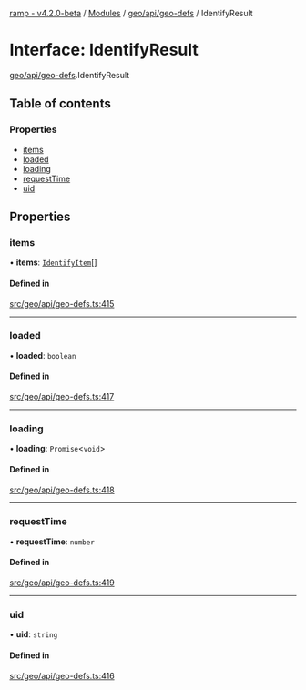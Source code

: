 [ramp - v4.2.0-beta](../README.md) / [Modules](../modules.md) / [geo/api/geo-defs](../modules/geo_api_geo_defs.md) / IdentifyResult

# Interface: IdentifyResult

[geo/api/geo-defs](../modules/geo_api_geo_defs.md).IdentifyResult

## Table of contents

### Properties

- [items](geo_api_geo_defs.IdentifyResult.md#items)
- [loaded](geo_api_geo_defs.IdentifyResult.md#loaded)
- [loading](geo_api_geo_defs.IdentifyResult.md#loading)
- [requestTime](geo_api_geo_defs.IdentifyResult.md#requesttime)
- [uid](geo_api_geo_defs.IdentifyResult.md#uid)

## Properties

### items

• **items**: [`IdentifyItem`](geo_api_geo_defs.IdentifyItem.md)[]

#### Defined in

[src/geo/api/geo-defs.ts:415](https://github.com/sharvenp/ramp4-docs/blob/c6cdb39/src/geo/api/geo-defs.ts#L415)

___

### loaded

• **loaded**: `boolean`

#### Defined in

[src/geo/api/geo-defs.ts:417](https://github.com/sharvenp/ramp4-docs/blob/c6cdb39/src/geo/api/geo-defs.ts#L417)

___

### loading

• **loading**: `Promise`<`void`\>

#### Defined in

[src/geo/api/geo-defs.ts:418](https://github.com/sharvenp/ramp4-docs/blob/c6cdb39/src/geo/api/geo-defs.ts#L418)

___

### requestTime

• **requestTime**: `number`

#### Defined in

[src/geo/api/geo-defs.ts:419](https://github.com/sharvenp/ramp4-docs/blob/c6cdb39/src/geo/api/geo-defs.ts#L419)

___

### uid

• **uid**: `string`

#### Defined in

[src/geo/api/geo-defs.ts:416](https://github.com/sharvenp/ramp4-docs/blob/c6cdb39/src/geo/api/geo-defs.ts#L416)
